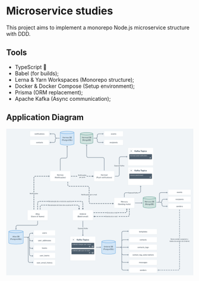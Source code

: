 # Microservice studies

This project aims to implement a monorepo Node.js microservice structure with DDD.

## Tools

- TypeScript 💙
- Babel (for builds);
- Lerna & Yarn Workspaces (Monorepo structure);
- Docker & Docker Compose (Setup environment);
- Prisma (ORM replacement);
- Apache Kafka (Async communication);

## Application Diagram

![Application Diagram](/.github/diagram.png)
